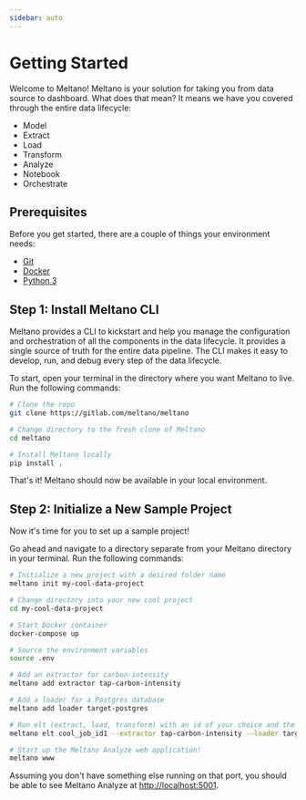 ```yaml
---
sidebar: auto
---
```


# Getting Started

Welcome to Meltano! Meltano is your solution for taking you from data source to dashboard. What does that mean? It means we have you covered through the entire data lifecycle:

- Model
- Extract
- Load
- Transform
- Analyze
- Notebook
- Orchestrate

## Prerequisites

Before you get started, there are a couple of things your environment needs:

- [Git](https://git-scm.com/)
- [Docker](https://www.docker.com/get-started)
- [Python 3](https://realpython.com/installing-python/)

## Step 1: Install Meltano CLI

Meltano provides a CLI to kickstart and help you manage the configuration and orchestration of all the components in the data lifecycle. It provides a single source of truth for the entire data pipeline. The CLI makes it easy to develop, run, and debug every step of the data lifecycle.

To start, open your terminal in the directory where you want Meltano to live. Run the following commands:

```bash
# Clone the repo
git clone https://gitlab.com/meltano/meltano

# Change directory to the fresh clone of Meltano
cd meltano

# Install Meltano locally
pip install .
```

That's it! Meltano should now be available in your local environment.

## Step 2: Initialize a New Sample Project

Now it's time for you to set up a sample project!

Go ahead and navigate to a directory separate from your Meltano directory in your terminal. Run the following commands:

```bash
# Initialize a new project with a desired folder name
meltano init my-cool-data-project

# Change directory into your new cool project
cd my-cool-data-project

# Start Docker container
docker-compose up

# Source the environment variables
source .env

# Add an extractor for carbon-intensity
meltano add extractor tap-carbon-intensity

# Add a loader for a Postgres database
meltano add loader target-postgres

# Run elt (extract, load, transform) with an id of your choice and the extractor and loader we just added without the need to transform the data
meltano elt cool_job_id1 --extractor tap-carbon-intensity --loader target-postgres --transform skip

# Start up the Meltano Analyze web application!
meltano www
```

Assuming you don't have something else running on that port, you should be able to see Meltano Analyze at [http://localhost:5001](http://localhost:5001).

